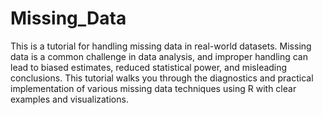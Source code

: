 # Missing_Data

This is a tutorial for handling missing data in real-world datasets. Missing data is a common challenge in data analysis, and improper handling can lead to biased estimates, reduced statistical power, and misleading conclusions. This tutorial walks you through the diagnostics and practical implementation of various missing data techniques using R with clear examples and visualizations.
